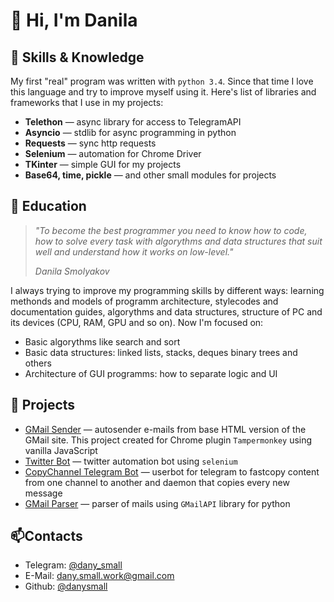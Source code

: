 # 👋 Hi, I'm Danila

## 👀 Skills & Knowledge
My first "real" program was written with `python 3.4`. Since that time I love this language and try to improve myself using it. Here's list of libraries and frameworks that I use in my projects:
- **Telethon** — async library for access to TelegramAPI
- **Asyncio** — stdlib for async programming in python
- **Requests** — sync http requests
- **Selenium** — automation for Chrome Driver
- **TKinter** — simple GUI for my projects
- **Base64, time, pickle** — and other small modules for projects

## 🌱 Education
> *"To become the best programmer you need to know how to code, how to solve every task with algorythms and data structures that suit well and understand how it works on low-level."*
> 
> *Danila Smolyakov*

I always trying to improve my programming skills by different ways: learning methonds and models of programm architecture, stylecodes and documentation guides, algorythms and data structures, structure of PC and its devices (CPU, RAM, GPU and so on). Now I'm focused on:
- Basic algorythms like search and sort
- Basic data structures: linked lists, stacks, deques binary trees and others
- Architecture of GUI programms: how to separate logic and UI

## 💞️ Projects
- [GMail Sender](https://github.com/danysmall/JS-Gmail-Sender "GMail Sender") — autosender e-mails from base HTML version of the GMail site. This project created for Chrome plugin `Tampermonkey` using vanilla JavaScript
- [Twitter Bot](https://github.com/danysmall/Twitter-Bot "Twitter Bot") — twitter automation bot using `selenium`
- [CopyChannel Telegram Bot](https://github.com/danysmall/Telegram-Channel-Union-Bot "CopyChannel Telegram Bot") — userbot for telegram to fastcopy content from one channel to another and daemon that copies every new message
- [GMail Parser](https://github.com/danysmall/GMail-Parser "GMail Parser") — parser of mails using `GMailAPI` library for python

## 📫Contacts
- Telegram: [@dany_small](https://t.me/dany_small "@dany_small")
- E-Mail: dany.small.work@gmail.com
- Github: [@danysmall](https://github.com/danysmall "@danysmall")

<!---
danysmall/danysmall is a ✨ special ✨ repository because its `README.md` (this file) appears on your GitHub profile.
You can click the Preview link to take a look at your changes.
--->
